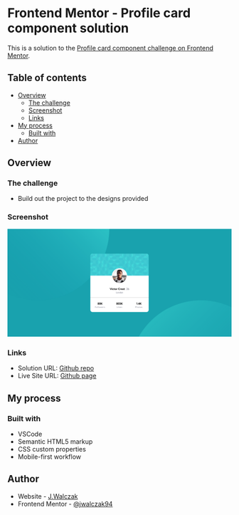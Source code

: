 # Frontend Mentor - Profile card component solution

This is a solution to the [Profile card component challenge on Frontend Mentor](https://www.frontendmentor.io/challenges/profile-card-component-cfArpWshJ). 

## Table of contents

- [Overview](#overview)
  - [The challenge](#the-challenge)
  - [Screenshot](#screenshot)
  - [Links](#links)
- [My process](#my-process)
  - [Built with](#built-with)
- [Author](#author)

## Overview

### The challenge

- Build out the project to the designs provided

### Screenshot

![](./images/screen.png)

### Links

- Solution URL: [Github repo](https://github.com/jwalczak94/Profile-card-component)
- Live Site URL: [Github page](https://jwalczak94.github.io/Profile-card-component/)

## My process

### Built with

- VSCode
- Semantic HTML5 markup
- CSS custom properties
- Mobile-first workflow

## Author

- Website - [J.Walczak](https://github.com/jwalczak94)
- Frontend Mentor - [@jwalczak94](hhttps://www.frontendmentor.io/profile/jwalczak94)
